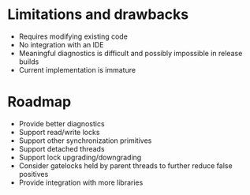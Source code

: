 <!SLIDE smbullets incremental>
# Limitations and drawbacks

* Requires modifying existing code
* No integration with an IDE
* Meaningful diagnostics is difficult and possibly impossible in release builds
* Current implementation is immature


<!SLIDE smbullets incremental>
# Roadmap
* Provide better diagnostics
* Support read/write locks
* Support other synchronization primitives
* Support detached threads
* Support lock upgrading/downgrading
* Consider gatelocks held by parent threads to further reduce false positives
* Provide integration with more libraries
